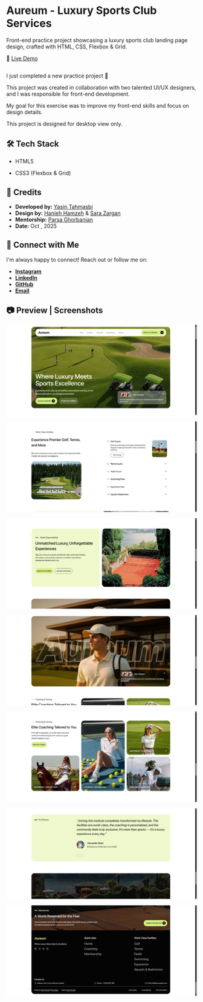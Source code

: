 
# Aureum - Luxury Sports Club Services

Front-end practice project showcasing a luxury sports club landing page design, crafted with HTML, CSS, Flexbox & Grid.

🔗 [Live Demo](https://yasin-tahmasbi.github.io/Aureum-Luxury-sports-club-services/)

##

I just completed a new practice project 🎯

This project was created in collaboration with two talented UI/UX designers, and I was responsible for front-end development.

My goal for this exercise was to improve my front-end skills and focus on design details.

This project is designed for desktop view only.

## 🛠️ Tech Stack

- HTML5

- CSS3 (Flexbox & Grid)


## 👤 Credits

- **Developed by:** [Yasin Tahmasbi](https://yasintahmasbi.ir/)
- **Design by:** [Hanieh Hamzeh](https://www.linkedin.com/in/haniehamzeh/) & [Sara Zargan](https://www.linkedin.com/in/sara-zargan-80b7b02b6/)
- **Mentorship:** [Parsa Ghorbanian](https://www.instagram.com/parsa_ghorbanian_web/#)
- **Date:** Oct , 2025
## **🔗 Connect with Me**

I'm always happy to connect! Reach out or follow me on:

-  [**Instagram**](https://www.instagram.com/yasin_tahmasbii)
-  [**LinkedIn**](https://www.linkedin.com/in/yasin-tahmasbi)
-  [**GitHub**](https://github.com/yasin-tahmasbi)
-  [**Email**](mailto:yasintahmasb@gmail.com)

## 📷 Preview | Screenshots

![Homepage Screenshot](img/sc1.png)


![Homepage Screenshot](img/sc2.png)


![Homepage Screenshot](img/sc3.png)


![Homepage Screenshot](img/sc4.png)


![Homepage Screenshot](img/sc5.png)


![Homepage Screenshot](img/sc6.png)


![Homepage Screenshot](img/sc7.png)
